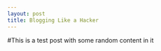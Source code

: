 ```yaml
---
layout: post
title: Blogging Like a Hacker
---
```


#This is a test post
with some random content in it